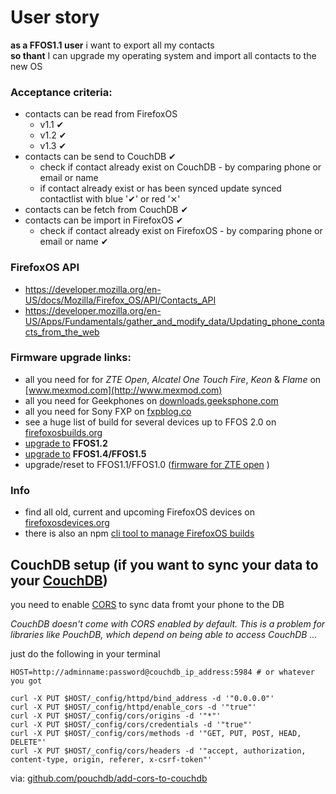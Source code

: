 # User story

**as a  FFOS1.1 user** i want to export all my contacts  
**so thant** I can upgrade my operating system and import all contacts to the new OS

### Acceptance criteria:

* contacts can be read from FirefoxOS
  * v1.1 ✔
  * v1.2 ✔
  * v1.3 ✔
* contacts can be send to CouchDB ✔
  * check if contact already exist on CouchDB - by comparing phone or email or name
  * if contact already exist or has been synced update synced contactlist with blue '✔' or red '⨯'
* contacts can be fetch from CouchDB ✔
* contacts can be import in FirefoxOS ✔
  * check if contact already exist on FirefoxOS - by comparing phone or email or name ✔

### FirefoxOS API

* https://developer.mozilla.org/en-US/docs/Mozilla/Firefox_OS/API/Contacts_API
* https://developer.mozilla.org/en-US/Apps/Fundamentals/gather_and_modify_data/Updating_phone_contacts_from_the_web
 
### Firmware upgrade links:

* all you need for for *ZTE Open*, *Alcatel One Touch Fire*, *Keon* & *Flame* on [www.mexmod.com](http://www.mexmod.com)
* all you need for Geekphones on [downloads.geeksphone.com](http://downloads.geeksphone.com)
* all you need for Sony FXP on [fxpblog.co](http://fxpblog.co/firefox/nightly)
*  see a huge list of build for several devices up to FFOS 2.0 on [firefoxosbuilds.org](https://firefoxos.mozilla.community/devices) 
* [upgrade to](https://hacks.mozilla.org/2014/01/upgrading-your-zte-open-to-firefox-1-1-or-1-2-fastboot-enabled/) **FFOS1.2**
* [upgrade to](http://opendirective.net/blog/2014/04/success-firefox-os-1-4-built-and-running-on-zte-open/) **FFOS1.4/FFOS1.5**
* upgrade/reset to FFOS1.1/FFOS1.0  ([firmware for ZTE open](http://www.ztedevice.com/support/smart_phone/b5a2981a-1714-4ac7-89e1-630e93e220f8.html) )

### Info

* find all old, current and upcoming FirefoxOS devices on [firefoxosdevices.org](https://firefoxosdevices.org)
* there is also an npm [cli tool to manage FirefoxOS builds](https://www.npmjs.com/package/fxosbuilds)

## CouchDB setup (if you want to sync your data to your [CouchDB](https://couchdb.apache.org))

you need to enable [CORS](https://en.wikipedia.org/wiki/Cross-origin_resource_sharing) to sync data fromt your phone to the DB

*CouchDB doesn't come with CORS enabled by default. This is a problem for libraries like PouchDB, which depend on being able to access CouchDB ...*

just do the following in your terminal

```
HOST=http://adminname:password@couchdb_ip_address:5984 # or whatever you got

curl -X PUT $HOST/_config/httpd/bind_address -d '"0.0.0.0"'
curl -X PUT $HOST/_config/httpd/enable_cors -d '"true"'
curl -X PUT $HOST/_config/cors/origins -d '"*"'
curl -X PUT $HOST/_config/cors/credentials -d '"true"'
curl -X PUT $HOST/_config/cors/methods -d '"GET, PUT, POST, HEAD, DELETE"'
curl -X PUT $HOST/_config/cors/headers -d '"accept, authorization, content-type, origin, referer, x-csrf-token"'
```

via: [github.com/pouchdb/add-cors-to-couchdb](https://github.com/pouchdb/add-cors-to-couchdb#what-it-does)
